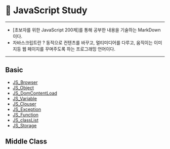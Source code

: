 # 🏁 JavaScript Study 

---
- [초보자를 위한 JavaScript 200제]를 통해 공부한 내용을 기술하는 MarkDown이다.
- 자바스크립트란 ? 동적으로 컨텐츠를 바꾸고, 멀티미디어를 다루고, 움직이는 이미지등 웹 페이지를 꾸며주도록 하는 프로그래밍 언어이다.
---

## Basic
- [JS_Browser](https://github.com/leehosu/WebStudy/blob/master/JavaScript/basic/JS_Browser.md)
- [JS_Object](https://github.com/leehosu/WebStudy/blob/master/JavaScript/basic/JS_Object.md)
- [JS_DomContentLoad](https://github.com/leehosu/WebStudy/blob/master/JavaScript/basic/JS_DomContentLoad.md)
- [JS_Variable](https://github.com/leehosu/WebStudy/blob/master/JavaScript/basic/JS_Variable.md)
- [JS_Clouser](https://github.com/leehosu/WebStudy/blob/master/JavaScript/basic/JS_Clouser.md)
- [JS_Exception](https://github.com/leehosu/WebStudy/blob/master/JavaScript/basic/JS_Exception.md)
- [JS_Function](https://github.com/leehosu/WebStudy/blob/master/JavaScript/basic/JS_Function.md)
- [JS_classList](https://github.com/leehosu/WebStudy/blob/master/JavaScript/basic/JS_classList.md)
- [JS_Storage](https://github.com/leehosu/WebStudy/blob/master/JavaScript/basic/JS_Storage.md)

## Middle Class

